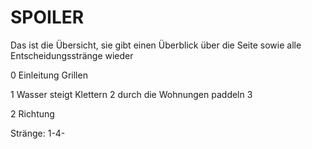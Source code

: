 # SPOILER

Das ist die Übersicht, sie gibt einen Überblick über die Seite sowie alle Entscheidungsstränge wieder

0 
Einleitung Grillen

1 Wasser steigt
Klettern 2
durch die Wohnungen paddeln 3

2 Richtung


Stränge:
1-4-
